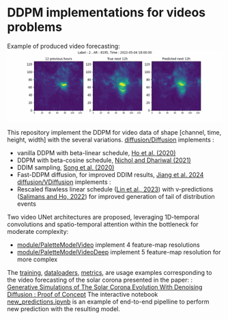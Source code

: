 # DDPM implementations for videos problems 

Example of produced video forecasting: 
![Alt Text](https://github.com/gfrancisco20/video_diffusion/blob/master/Simulation_example.gif)

This repository implement the DDPM for video data of shape [channel, time, height, width] with the several variations.
[diffusion/Diffusion](https://github.com/gfrancisco20/video_diffusion/blob/master/diffusion.py) implements : 
- vanilla DDPM with beta-linear schedule, [Ho et al. (2020)](https://doi.org/10.48550/arXiv.2006.11239)
- DDPM with beta-cosine schedule, [Nichol and Dhariwal (2021)](https://doi.org/10.48550/arXiv.2102.09672)
- DDIM sampling, [Song et al. (2020)](https://doi.org/10.48550/arXiv.2010.02502)
- Fast-DDPM diffusion, for improved DDIM results, [Jiang et al. 2024](https://doi.org/10.48550/arXiv.2405.14802)
[diffusion/VDiffusion](https://github.com/gfrancisco20/video_diffusion/blob/master/diffusion.py) implements : 
- Rescaled flawless linear schedule ([Lin et al., 2023]( https://doi.org/10.48550/arXiv.2305.08891)) with v-predictions ([Salimans and Ho, 2022](https://doi.org/10.48550/arXiv.2202.00512)) for improved generation of tail of distribution events  

Two video UNet architectures are proposed, leveraging 1D-temporal convolutions and spatio-temporal attention within the bottleneck for moderate complexity:
- [module/PaletteModelVideo](https://github.com/gfrancisco20/video_diffusion/blob/master/module.py) implement 4 feature-map resolutions
- [module/PaletteModelVideoDeep](https://github.com/gfrancisco20/video_diffusion/blob/master/module.py) implement 5 feature-map resolution for more complex 

The [training](https://github.com/gfrancisco20/video_diffusion/blob/master/training.py), [dataloaders](https://github.com/gfrancisco20/video_diffusion/blob/master/dataloaders.py), [metrics](https://github.com/gfrancisco20/video_diffusion/blob/master/metrics.py), are usage examples corresponding to the video forecasting of the solar corona presented in the paper:
:  
[Generative Simulations of The Solar Corona Evolution With Denoising Diffusion :
Proof of Concept]()
The interactive notebook [new_predictions.ipynb](https://github.com/gfrancisco20/video_diffusion/blob/master/training.py) is an example of end-to-end pipelline to perform new prediction with the resulting model.
```
```

